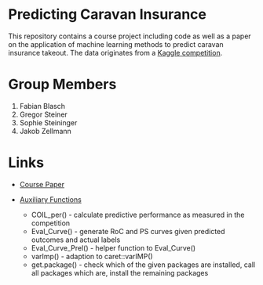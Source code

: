 Predicting Caravan Insurance
================

This repository contains a course project including code as well as a
paper on the application of machine learning methods to predict caravan
insurance takeout. The data originates from a [Kaggle
competition](https://www.kaggle.com/uciml/caravan-insurance-challenge).

# Group Members

1.  Fabian Blasch
2.  Gregor Steiner
3.  Sophie Steininger
4.  Jakob Zellmann

# Links

-   [Course
    Paper](https://github.com/Base-R-Best-R/Caravan_Insurance/blob/main/Paper/Paper_Caravan.pdf)

-   [Auxiliary
    Functions](https://github.com/Base-R-Best-R/Caravan_Insurance/blob/main/Auxilliary.R)

    -   COIL\_per() - calculate predictive performance as measured in
        the competition
    -   Eval\_Curve() - generate RoC and PS curves given predicted
        outcomes and actual labels
    -   Eval\_Curve\_Prel() - helper function to Eval\_Curve()
    -   varImp() - adaption to caret::varIMP()
    -   get.package() - check which of the given packages are installed,
        call all packages which are, install the remaining packages
